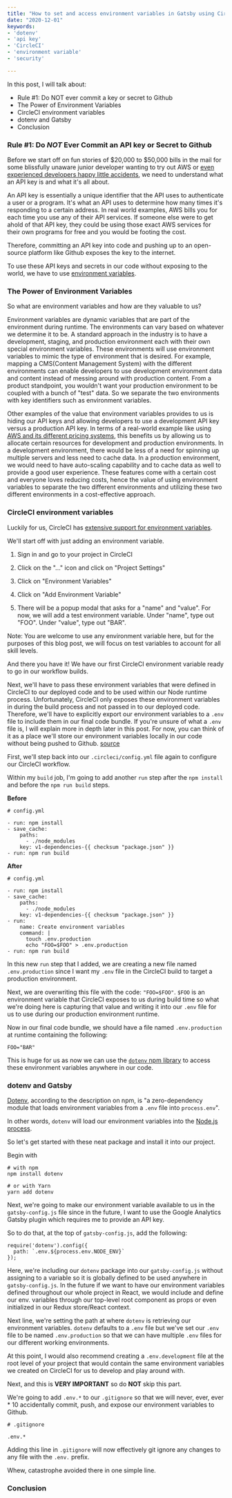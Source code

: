 ```yaml
---
title: "How to set and access environment variables in Gatsby using CircleCI and dotenv"
date: "2020-12-01"
keywords:
- 'dotenv'
- 'api key'
- 'CircleCI'
- 'environment variable'
- 'security'

---
```


In this post, I will talk about:

* Rule #1: Do NOT ever commit a key or secret to Github
* The Power of Environment Variables
* CircleCI environment variables
* dotenv and Gatsby
* Conclusion

### Rule #1: Do _NOT_ Ever Commit an API key or Secret to Github


Before we start off on fun stories of $20,000 to $50,000 bills in the mail for some blissfully unaware junior developer wanting to try out AWS or [even experienced developers happy little accidents](https://vertis.io/2013/12/16/unauthorised-litecoin-mining.html), we need to understand what an API key is and what it's all about. 

An API key is essentially a unique identifier that the API uses to authenticate a user or a program. It's what an API uses to determine how many times it's responding to a certain address. In real world examples, AWS bills you for each time you use any of their API services. If someone else were to get ahold of that API key, they could be using those exact AWS services for their own programs for free and you would be footing the cost. 

Therefore, committing an API key into code and pushing up to an open-source platform like Github exposes the key to the internet. 

To use these API keys and secrets in our code without exposing to the world, we have to use [environment variables](https://en.wikipedia.org/wiki/Environment_variable).

### The Power of Environment Variables

So what are environment variables and how are they valuable to us? 

Environment variables are dynamic variables that are part of the environment during runtime. The environments can vary based on whatever we determine it to be. A standard approach in the industry is to have a development, staging, and production environment each with their own special environment variables. These environments will use environment variables to mimic the type of environment that is desired. For example, mapping a CMS(Content Management System) with the different environments can enable developers to use development environment data and content instead of messing around with production content. From a product standpoint, you wouldn't want your production environment to be coupled with a bunch of "test" data. So we separate the two environments with key identifiers such as environment variables. 

Other examples of the value that environment variables provides to us is hiding our API keys and allowing developers to use a development API key versus a production API key. In terms of a real-world example like using [AWS and its different pricing systems](https://aws.amazon.com/pricing/), this benefits us by allowing us to allocate certain resources for development and production environments. In a development environment, there would be less of a need for spinning up multiple servers and less need to cache data. In a production environment, we would need to have auto-scaling capability and to cache data as well to provide a good user experience. These features come with a certain cost and everyone loves reducing costs, hence the value of using environment variables to separate the two different environments and utilizing these two different environments in a cost-effective approach.

### CircleCI environment variables

Luckily for us, CircleCI has [extensive support for environment variables](https://circleci.com/docs/2.0/env-vars/). 

We'll start off with just adding an environment variable. 

1. Sign in and go to your project in CircleCI

2. Click on the "..." icon and click on "Project Settings"

3. Click on "Environment Variables"

4. Click on "Add Environment Variable"

5. There will be a popup modal that asks for a "name" and "value". For now, we will add a test environment variable. Under "name", type out "FOO". Under "value", type out "BAR". 

Note: You are welcome to use any environment variable here, but for the purposes of this blog post, we will focus on test variables to account for all skill levels. 

And there you have it! We have our first CircleCI environment variable ready to go in our workflow builds. 

Next, we'll have to pass these environment variables that were defined in CircleCI to our deployed code and to be used within our Node runtime process. Unfortunately, CircleCI only exposes these environment variables in during the build process and not passed in to our deployed code. Therefore, we'll have to explicitly export our environment variables to a `.env` file to include them in our final code bundle. If you're unsure of what a `.env` file is, I will explain more in depth later in this post. For now, you can think of it as a place we'll store our environment variables locally in our code without being pushed to Github. [source](https://stackoverflow.com/questions/64152745/pass-environment-variable-to-node-js-process-in-circleci)


First, we'll step back into our `.circleci/config.yml` file again to configure our CircleCI workflow.

Within my `build` job, I'm going to add another `run` step after the `npm install` and before the `npm run build` steps. 

__Before__

```
# config.yml

- run: npm install
- save_cache:
    paths:
      - ./node_modules
    key: v1-dependencies-{{ checksum "package.json" }}
- run: npm run build
```

__After__

```
# config.yml

- run: npm install
- save_cache:
    paths:
      - ./node_modules
    key: v1-dependencies-{{ checksum "package.json" }}
- run:
    name: Create environment variables
    command: |
      touch .env.production
      echo "FOO=$FOO" > .env.production
- run: npm run build
```

In this new `run` step that I added, we are creating a new file named `.env.production` since I want my `.env` file in the CircleCI build to target a production environment. 

Next, we are overwriting this file with the code: `"FOO=$FOO"`.  `$FOO` is an environment variable that CircleCI exposes to us during build time so what we're doing here is capturing that value and writing it into our `.env` file for us to use during our production environment runtime. 

Now in our final code bundle, we should have a file named `.env.production` at runtime containing the following: 

`FOO="BAR"`

This is huge for us as now we can use the [`dotenv` npm library](https://www.npmjs.com/package/dotenv) to access these environment variables anywhere in our code. 

### dotenv and Gatsby

[Dotenv](https://www.npmjs.com/package/dotenv), according to the description on npm, is "a zero-dependency module that loads environment variables from a `.env` file into `process.env`". 

In other words, `dotenv` will load our environment variables into the [Node.js process](https://nodejs.org/dist/latest-v8.x/docs/api/process.html). 

So let's get started with these neat package and install it into our project.

Begin with 

```
# with npm 
npm install dotenv
 
# or with Yarn 
yarn add dotenv
```

Next, we're going to make our environment variable available to us in the `gatsby-config.js` file since in the future, I want to use the Google Analytics Gatsby plugin which requires me to provide an API key. 

So to do that, at the top of `gatsby-config.js`, add the following:


```
require('dotenv').config({
  path: `.env.${process.env.NODE_ENV}`
});
```

Here, we're including our `dotenv` package into our `gatsby-config.js` without assigning to a variable so it is globally defined to be used anywhere in `gatsby-config.js`. In the future if we want to have our environment variables defined throughout our whole project in React, we would include and define our env. variables through our top-level root component as props or even initialized in our Redux store/React context. 

Next line, we're setting the path at where `dotenv` is retrieving our environment variables. `dotenv` defaults to a `.env` file but we've set our `.env` file to be named `.env.production` so that we can have multiple `.env` files for our different working environments. 

At this point, I would also recommend creating a `.env.development` file at the root level of your project that would contain the same environment variables we created on CircleCI for us to develop and play around with. 

Next, and this is __VERY IMPORTANT__ so do __NOT__ skip this part.

We're going to add `.env.*` to our `.gitignore` so that we will never, ever, ever * 10 accidentally commit, push, and expose our environment variables to Github. 

```
# .gitignore

.env.*
```

Adding this line in `.gitignore` will now effectively git ignore any changes to any file with the `.env.` prefix. 

Whew, catastrophe avoided there in one simple line. 

### Conclusion


